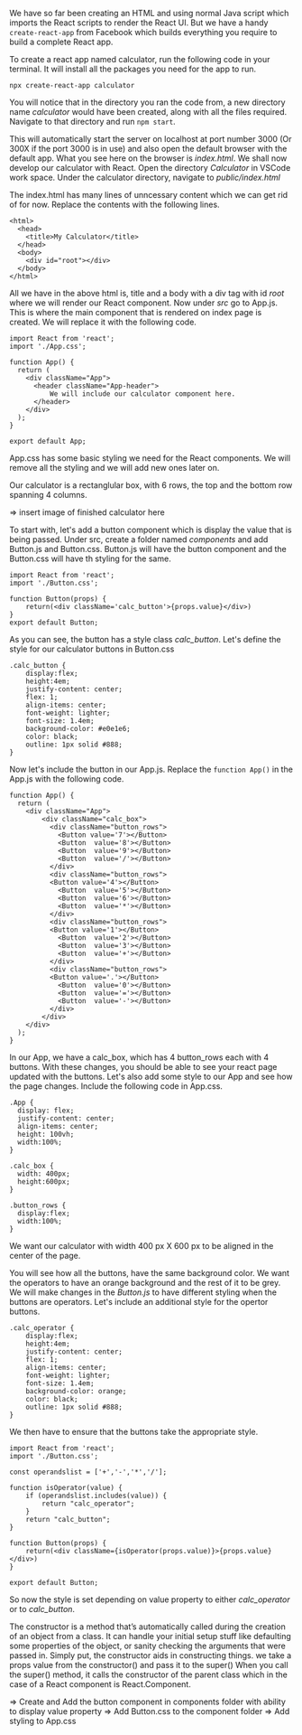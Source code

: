 
We have so far been creating an HTML and using normal Java script which imports the React scripts to render the React UI. But we have a handy `create-react-app` from Facebook which builds everything you require to build a complete React app.

To create a react app named calculator, run the following code in your terminal. It will install all the packages you need for the app to run.

`npx create-react-app calculator`

You will notice that in the directory you ran the code from, a new directory name *calculator* would have been created, along with all the files required. 
Navigate to that directory and run `npm start`.

This will automatically start the server on localhost at port number 3000 (Or 300X if the port 3000 is in use) and also open the default browser with the default app. What you see here on the browser is *index.html*. We shall now develop our calculator with React. Open the directory *Calculator* in VSCode work space. Under the calculator directory, navigate to *public/index.html*

The index.html has many lines of unncessary content which we can get rid of for now. Replace the contents with the following lines.

```
<html>
  <head>
    <title>My Calculator</title>
  </head>
  <body>
    <div id="root"></div>
  </body>
</html>
```

All we have in the above html is, title and a body with a div tag with id *root* where we will render our React component. Now under *src* go to App.js. This is where the main component that is rendered on index page is created. We will replace it with the following code. 

```
import React from 'react';
import './App.css';

function App() {
  return (
    <div className="App">
      <header className="App-header">
          We will include our calculator component here.
      </header>
    </div>
  );
}

export default App;

```

App.css has some basic styling we need for the React components. We will remove all the styling and we will add new ones later on.

Our calculator is a rectanglular box, with 6 rows, the top and the bottom row spanning 4 columns. 

=> insert image of finished calculator here

To start with, let's add a button component which is display the value that is being passed. Under src, create a folder named *components* and add Button.js and Button.css. Button.js will have the button component and the Button.css will have th styling for the same.

```
import React from 'react';
import './Button.css';

function Button(props) {
    return(<div className='calc_button'>{props.value}</div>)
}
export default Button;
```

As you can see, the button has a style class *calc_button*. Let's define the style for our calculator buttons in Button.css

```
.calc_button {
    display:flex;
    height:4em;
    justify-content: center;
    flex: 1;
    align-items: center;
    font-weight: lighter;
    font-size: 1.4em;
    background-color: #e0e1e6;
    color: black;
    outline: 1px solid #888;
}
```

Now let's include the button in our App.js. Replace the `function App()` in the App.js with the following code. 
```
function App() {
  return (
    <div className="App">
        <div className="calc_box">
          <div className="button_rows">
            <Button value='7'></Button>
            <Button  value='8'></Button>
            <Button  value='9'></Button>
            <Button  value='/'></Button>
          </div>
          <div className="button_rows">
          <Button value='4'></Button>
            <Button  value='5'></Button>
            <Button  value='6'></Button>
            <Button  value='*'></Button>
          </div>
          <div className="button_rows">
          <Button value='1'></Button>
            <Button  value='2'></Button>
            <Button  value='3'></Button>
            <Button  value='+'></Button>
          </div>
          <div className="button_rows">
          <Button value='.'></Button>
            <Button  value='0'></Button>
            <Button  value='='></Button>
            <Button  value='-'></Button>
          </div>
        </div>
    </div>
  );
}
```

In our App, we have a calc_box, which has 4 button_rows each with 4 buttons. With these changes, you should be able to see your react page updated with the buttons. Let's also add some style to our App and see how the page changes. Include the following code in App.css.

```
.App {
  display: flex;
  justify-content: center;
  align-items: center;
  height: 100vh;
  width:100%;  
}

.calc_box {
  width: 400px;
  height:600px;
}

.button_rows {
  display:flex;
  width:100%;
}
```
We want our calculator with width 400 px X 600 px to be aligned in the center of the page.

You will see how all the buttons, have the same background color. We want the operators to have an orange background and the rest of it to be grey. We will make changes in the *Button.js* to have different styling when the buttons are operators. Let's include an additional style for the opertor buttons. 

```
.calc_operator {
    display:flex;
    height:4em;
    justify-content: center;
    flex: 1;
    align-items: center;
    font-weight: lighter;
    font-size: 1.4em;
    background-color: orange;
    color: black;
    outline: 1px solid #888;
}
```

We then have to ensure that the buttons take the appropriate style. 

```
import React from 'react';
import './Button.css';

const operandslist = ['+','-','*','/'];

function isOperator(value) {
    if (operandslist.includes(value)) {
        return "calc_operator";
    }
    return "calc_button";
}

function Button(props) {
    return(<div className={isOperator(props.value)}>{props.value}</div>)
}

export default Button;
```

So now the style is set depending on value property to either *calc_operator* or to *calc_button*.

The constructor is a method that’s automatically called during the creation of an object from a class. It can handle your initial setup stuff like defaulting some properties of the object, or sanity checking the arguments that were passed in. Simply put, the constructor aids in constructing things.
 we take a props value from the constructor() and pass it to the super()
 When you call the super() method, it calls the constructor of the parent class which in the case of a React component is React.Component.



=> Create and Add the button component in components folder with ability to display value property
=> Add Button.css to the component folder
=> Add styling to App.css
